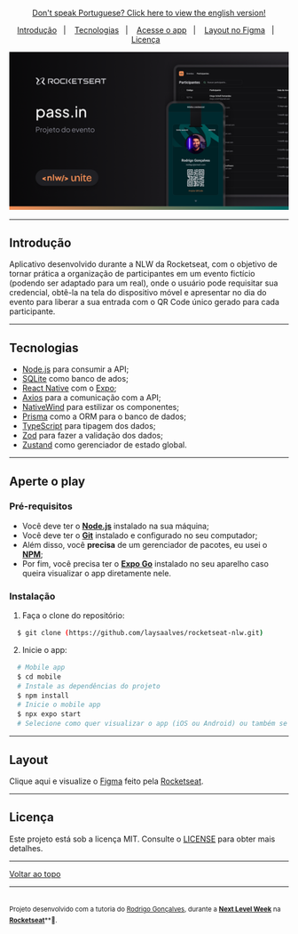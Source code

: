 <p align="center">
<a href="https://github.com/laysaalves/rocketseat-nlw/blob/main/README.md">Don't speak Portuguese? Click here to view the english version!</a>
</p>

<p align="center">
  <a href="#introdução">Introdução</a>&nbsp;&nbsp;&nbsp;|&nbsp;&nbsp;&nbsp;
  <a href="#tecnologias">Tecnologias</a>&nbsp;&nbsp;&nbsp;|&nbsp;&nbsp;&nbsp;
  <a href="#aperte-o-play">Acesse o app</a>&nbsp;&nbsp;&nbsp;|&nbsp;&nbsp;&nbsp;
  <a href="#layout">Layout no Figma</a>&nbsp;&nbsp;&nbsp;|&nbsp;&nbsp;&nbsp;
  <a href="#licença">Licença</a>&nbsp;&nbsp;&nbsp;
</p>

<p align="center">
  <img alt="capa do projeto" width="650px" src="./.github/image.png" />
<p>

---
## Introdução

Aplicativo desenvolvido durante a NLW da Rocketseat, com o objetivo de tornar prática a organização de participantes em um evento fictício (podendo ser adaptado para um real), onde o usuário pode requisitar sua credencial, obtê-la na tela do dispositivo móvel e apresentar no dia do evento para liberar a sua entrada com o QR Code único gerado para cada participante. 

---
## Tecnologias

-  [Node.js](https://nodejs.org/en/docs/) para consumir a API;
-  [SQLite](https://www.sqlite.org/docs.html/) como banco de ados;
-  [React Native](http://facebook.github.io/react-native/) com o [Expo](https://expo.io/);
-  [Axios](https://github.com/axios/axios) para a comunicação com a API;
-  [NativeWind](https://www.nativewind.dev/) para estilizar os componentes;
-  [Prisma](https://www.prisma.io/) como a ORM para o banco de dados;
-  [TypeScript](https://www.typescriptlang.org/) para tipagem dos dados;
-  [Zod](https://zod.dev/) para fazer a validação dos dados;
-  [Zustand](https://zustand-demo.pmnd.rs/) como gerenciador de estado global.

---
## Aperte o play

### Pré-requisitos

  - Você deve ter o **[Node.js](https://nodejs.org/en/)** instalado na sua máquina;
  - Você deve ter o **[Git](https://git-scm.com/)** instalado e configurado no seu computador;
  - Além disso, você **precisa** de um gerenciador de pacotes, eu usei o **[NPM](https://www.npmjs.com/)**;
  - Por fim, você precisa ter o **[Expo Go](https://expo.dev/go)** instalado no seu aparelho caso queira visualizar o app diretamente nele.

### Instalação

1. Faça o clone do repositório:

```bash
  $ git clone (https://github.com/laysaalves/rocketseat-nlw.git)
```

2. Inicie o app:

```bash
  # Mobile app
  $ cd mobile
  # Instale as dependências do projeto
  $ npm install
  # Inicie o mobile app
  $ npx expo start
  # Selecione como quer visualizar o app (iOS ou Android) ou também se quiser diretamente no seu aparelho, é só escanear o QRCode
```

---
## Layout

Clique aqui e visualize o [Figma](https://www.figma.com/community/file/1356738933008624188/unite-summit) feito pela [Rocketseat](https://github.com/rocketseat-education).

---
## Licença

Este projeto está sob a licença MIT. Consulte o [LICENSE](LICENSE.md) para obter mais detalhes.

---
[Voltar ao topo](#introduction)<br>

---
<sup><br/>Projeto desenvolvido com a tutoria do [Rodrigo Gonçalves](https://github.com/orodrigogo), durante a [**Next Level Week**](https://rocketseat.com.br/) na [**Rocketseat**](https://www.linkedin.com/school/rocketseat/about/)**💜.</sup>
